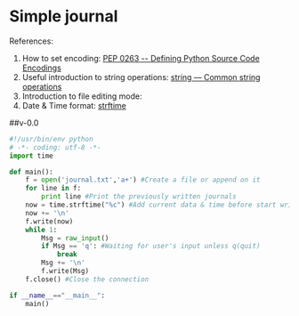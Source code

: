 # Simple journal

References:

1. How to set encoding: [PEP 0263 -- Defining Python Source Code Encodings](https://www.python.org/dev/peps/pep-0263/)
2. Useful introduction to string operations: [string — Common string operations](https://docs.python.org/2/library/string.html)
3. Introduction to file editing mode: 
4. Date & Time format: [strftime](http://strftime.org/)


##v-0.0

```python
#!/usr/bin/env python
# -*- coding: utf-8 -*-
import time

def main():
    f = open('journal.txt','a+') #Create a file or append on it
    for line in f:
        print line #Print the previously written journals
    now = time.strftime("%c") #Add current data & time before start writing
    now += '\n'
    f.write(now)
    while 1:
        Msg = raw_input() 
        if Msg == 'q': #Waiting for user's input unless q(quit)
            break
        Msg += '\n'
        f.write(Msg)
    f.close() #Close the connection

if __name__=="__main__":
    main()
```

